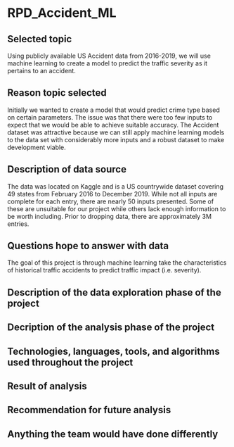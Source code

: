 # RPD_Accident_ML

## Selected topic
Using publicly available US Accident data from 2016-2019, we will use machine learning to create a model to predict the traffic severity as it pertains to an accident. 

## Reason topic selected 
Initially we wanted to create a model that would predict crime type based on certain parameters. The issue was that there were too few inputs to expect that we would be able to achieve suitable accuracy. The Accident dataset was attractive because we can still apply machine learning models to the data set with considerably more inputs and a robust dataset to make development viable.  

## Description of data source
The data was located on Kaggle and is a US countrywide dataset covering 49 states from February 2016 to December 2019. While not all inputs are complete for each entry, there are nearly 50 inputs presented. Some of these are unsuitable for our project while others lack enough information to be worth including. Prior to dropping data, there are approximately 3M entries.  

## Questions hope to answer with data
The goal of this project is through machine learning take the characteristics of historical traffic accidents to predict traffic impact (i.e. severity). 

## Description of the data exploration phase of the project


## Decription of the analysis phase of the project


## Technologies, languages, tools, and algorithms used throughout the project


## Result of analysis


## Recommendation for future analysis


## Anything the team would have done differently


